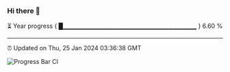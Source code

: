 ### Hi there 👋

⏳ Year progress { █▁▁▁▁▁▁▁▁▁▁▁▁▁▁▁▁▁▁▁▁▁▁▁▁▁▁▁▁▁ } 6.60 %

---

⏰ Updated on Thu, 25 Jan 2024 03:36:38 GMT

![Progress Bar CI](https://github.com/IshwaranRudhara/GIT-ACTION/workflows/Progress%20Bar%20CI/badge.svg)
